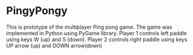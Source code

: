 # PingyPongy
This is prototype of the multiplayer Ping pong game. The game was implemented in Python using PyGame library. Player 1 controls left paddle using keys W (up) and S (down). Player 2 controls right paddle using keys UP arrow (up) and DOWN arrow(down)
